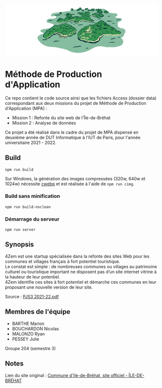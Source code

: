 ![mairie](./img/logo.svg)

# Méthode de Production d'Application

Ce repo contient le code source ainsi que les fichiers Access (dossier data) correspondant aux deux missions du projet
de Méthode de Production d'Application (MPA) :

* Mission 1 : Refonte du site web de l'Île-de-Bréhat
* Mission 2 : Analyse de données

Ce projet a été réalisé dans le cadre du projet de MPA dispensé en deuxième année de DUT Informatique à l'IUT de Paris,
pour l'année universitaire 2021 - 2022.

## Build

```shell
npm run build
```

Sur Windows, la génération des images compressées (320w, 640w et 1024w) nécessite [cwebp](https://developers.google.com/speed/webp) et est réalisée à l'aide de `npm run cimg`.

### Build sans minification
```shell
npm run build-noclean
```

### Démarrage du serveur
```shell
npm run server
```

## Synopsis

4Zem est une startup spécialisée dans la refonte des sites Web pour les communes et villages français à fort potentiel
touristique.  
Le constat est simple : de nombreuses communes ou villages au patrimoine culturel ou touristique important ne disposent
pas d’un site internet vitrine à la hauteur de leur potentiel.  
4Zem identifie ces sites à fort potentiel et démarche ces communes en leur proposant une nouvelle version de leur site.

Source : [PJS3 2021-22.pdf](./PJS3%202021-2022.pdf)

## Membres de l'équipe

* BARTHE Marion
* BOUCHARDON Nicolas
* MALONZO Ryan
* PESSEY Julie

Groupe 204 (semestre 3)

## Notes

Lien du site original : [Commune d&apos;&#xEF;le-de-Br&#xE9;hat, site officiel - &#xCE;LE-DE-BR&#xC9;HAT](https://www.iledebrehat.fr/)
